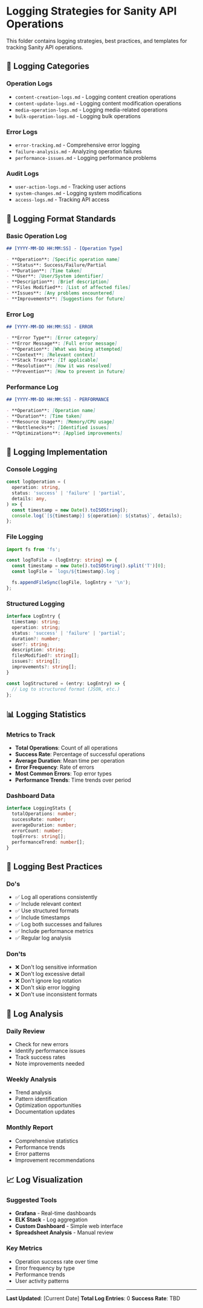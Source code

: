 # Logging Strategies for Sanity API Operations

This folder contains logging strategies, best practices, and templates for tracking Sanity API operations.

## 📁 Logging Categories

### Operation Logs

- `content-creation-logs.md` - Logging content creation operations
- `content-update-logs.md` - Logging content modification operations
- `media-operation-logs.md` - Logging media-related operations
- `bulk-operation-logs.md` - Logging bulk operations

### Error Logs

- `error-tracking.md` - Comprehensive error logging
- `failure-analysis.md` - Analyzing operation failures
- `performance-issues.md` - Logging performance problems

### Audit Logs

- `user-action-logs.md` - Tracking user actions
- `system-changes.md` - Logging system modifications
- `access-logs.md` - Tracking API access

## 📝 Logging Format Standards

### Basic Operation Log

```markdown
## [YYYY-MM-DD HH:MM:SS] - [Operation Type]

- **Operation**: [Specific operation name]
- **Status**: Success/Failure/Partial
- **Duration**: [Time taken]
- **User**: [User/System identifier]
- **Description**: [Brief description]
- **Files Modified**: [List of affected files]
- **Issues**: [Any problems encountered]
- **Improvements**: [Suggestions for future]
```

### Error Log

```markdown
## [YYYY-MM-DD HH:MM:SS] - ERROR

- **Error Type**: [Error category]
- **Error Message**: [Full error message]
- **Operation**: [What was being attempted]
- **Context**: [Relevant context]
- **Stack Trace**: [If applicable]
- **Resolution**: [How it was resolved]
- **Prevention**: [How to prevent in future]
```

### Performance Log

```markdown
## [YYYY-MM-DD HH:MM:SS] - PERFORMANCE

- **Operation**: [Operation name]
- **Duration**: [Time taken]
- **Resource Usage**: [Memory/CPU usage]
- **Bottlenecks**: [Identified issues]
- **Optimizations**: [Applied improvements]
```

## 🔧 Logging Implementation

### Console Logging

```typescript
const logOperation = (
  operation: string,
  status: 'success' | 'failure' | 'partial',
  details: any,
) => {
  const timestamp = new Date().toISOString();
  console.log(`[${timestamp}] ${operation}: ${status}`, details);
};
```

### File Logging

```typescript
import fs from 'fs';

const logToFile = (logEntry: string) => {
  const timestamp = new Date().toISOString().split('T')[0];
  const logFile = `logs/${timestamp}.log`;

  fs.appendFileSync(logFile, logEntry + '\n');
};
```

### Structured Logging

```typescript
interface LogEntry {
  timestamp: string;
  operation: string;
  status: 'success' | 'failure' | 'partial';
  duration?: number;
  user?: string;
  description: string;
  filesModified?: string[];
  issues?: string[];
  improvements?: string[];
}

const logStructured = (entry: LogEntry) => {
  // Log to structured format (JSON, etc.)
};
```

## 📊 Logging Statistics

### Metrics to Track

- **Total Operations**: Count of all operations
- **Success Rate**: Percentage of successful operations
- **Average Duration**: Mean time per operation
- **Error Frequency**: Rate of errors
- **Most Common Errors**: Top error types
- **Performance Trends**: Time trends over period

### Dashboard Data

```typescript
interface LoggingStats {
  totalOperations: number;
  successRate: number;
  averageDuration: number;
  errorCount: number;
  topErrors: string[];
  performanceTrend: number[];
}
```

## 🎯 Logging Best Practices

### Do's

- ✅ Log all operations consistently
- ✅ Include relevant context
- ✅ Use structured formats
- ✅ Include timestamps
- ✅ Log both successes and failures
- ✅ Include performance metrics
- ✅ Regular log analysis

### Don'ts

- ❌ Don't log sensitive information
- ❌ Don't log excessive detail
- ❌ Don't ignore log rotation
- ❌ Don't skip error logging
- ❌ Don't use inconsistent formats

## 🔄 Log Analysis

### Daily Review

- Check for new errors
- Identify performance issues
- Track success rates
- Note improvements needed

### Weekly Analysis

- Trend analysis
- Pattern identification
- Optimization opportunities
- Documentation updates

### Monthly Report

- Comprehensive statistics
- Performance trends
- Error patterns
- Improvement recommendations

## 📈 Log Visualization

### Suggested Tools

- **Grafana** - Real-time dashboards
- **ELK Stack** - Log aggregation
- **Custom Dashboard** - Simple web interface
- **Spreadsheet Analysis** - Manual review

### Key Metrics

- Operation success rate over time
- Error frequency by type
- Performance trends
- User activity patterns

---

**Last Updated**: [Current Date]
**Total Log Entries**: 0
**Success Rate**: TBD
